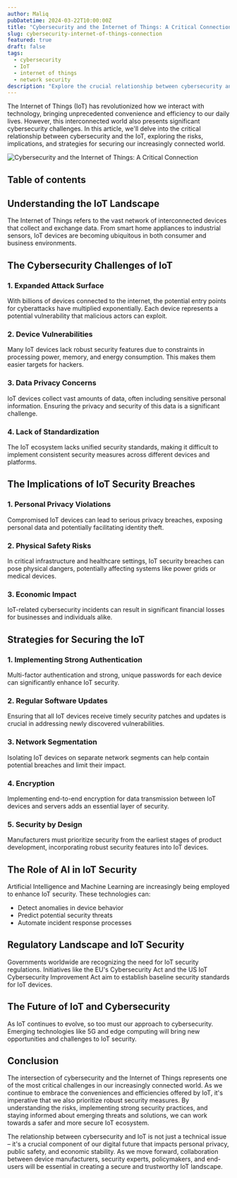 ```yaml
---
author: Maliq
pubDatetime: 2024-03-22T10:00:00Z
title: "Cybersecurity and the Internet of Things: A Critical Connection"
slug: cybersecurity-internet-of-things-connection
featured: true
draft: false
tags:
  - cybersecurity
  - IoT
  - internet of things
  - network security
description: "Explore the crucial relationship between cybersecurity and the Internet of Things (IoT), and learn about the challenges and solutions in securing interconnected devices."
---
```


The Internet of Things (IoT) has revolutionized how we interact with technology, bringing unprecedented convenience and efficiency to our daily lives. However, this interconnected world also presents significant cybersecurity challenges. In this article, we'll delve into the critical relationship between cybersecurity and the IoT, exploring the risks, implications, and strategies for securing our increasingly connected world.

![Cybersecurity and the Internet of Things: A Critical Connection](@assets/images/IOT.jpg)

## Table of contents

## Understanding the IoT Landscape

The Internet of Things refers to the vast network of interconnected devices that collect and exchange data. From smart home appliances to industrial sensors, IoT devices are becoming ubiquitous in both consumer and business environments.

## The Cybersecurity Challenges of IoT

### 1. Expanded Attack Surface

With billions of devices connected to the internet, the potential entry points for cyberattacks have multiplied exponentially. Each device represents a potential vulnerability that malicious actors can exploit.

### 2. Device Vulnerabilities

Many IoT devices lack robust security features due to constraints in processing power, memory, and energy consumption. This makes them easier targets for hackers.

### 3. Data Privacy Concerns

IoT devices collect vast amounts of data, often including sensitive personal information. Ensuring the privacy and security of this data is a significant challenge.

### 4. Lack of Standardization

The IoT ecosystem lacks unified security standards, making it difficult to implement consistent security measures across different devices and platforms.

## The Implications of IoT Security Breaches

### 1. Personal Privacy Violations

Compromised IoT devices can lead to serious privacy breaches, exposing personal data and potentially facilitating identity theft.

### 2. Physical Safety Risks

In critical infrastructure and healthcare settings, IoT security breaches can pose physical dangers, potentially affecting systems like power grids or medical devices.

### 3. Economic Impact

IoT-related cybersecurity incidents can result in significant financial losses for businesses and individuals alike.

## Strategies for Securing the IoT

### 1. Implementing Strong Authentication

Multi-factor authentication and strong, unique passwords for each device can significantly enhance IoT security.

### 2. Regular Software Updates

Ensuring that all IoT devices receive timely security patches and updates is crucial in addressing newly discovered vulnerabilities.

### 3. Network Segmentation

Isolating IoT devices on separate network segments can help contain potential breaches and limit their impact.

### 4. Encryption

Implementing end-to-end encryption for data transmission between IoT devices and servers adds an essential layer of security.

### 5. Security by Design

Manufacturers must prioritize security from the earliest stages of product development, incorporating robust security features into IoT devices.

## The Role of AI in IoT Security

Artificial Intelligence and Machine Learning are increasingly being employed to enhance IoT security. These technologies can:

- Detect anomalies in device behavior
- Predict potential security threats
- Automate incident response processes

## Regulatory Landscape and IoT Security

Governments worldwide are recognizing the need for IoT security regulations. Initiatives like the EU's Cybersecurity Act and the US IoT Cybersecurity Improvement Act aim to establish baseline security standards for IoT devices.

## The Future of IoT and Cybersecurity

As IoT continues to evolve, so too must our approach to cybersecurity. Emerging technologies like 5G and edge computing will bring new opportunities and challenges to IoT security.

## Conclusion

The intersection of cybersecurity and the Internet of Things represents one of the most critical challenges in our increasingly connected world. As we continue to embrace the conveniences and efficiencies offered by IoT, it's imperative that we also prioritize robust security measures. By understanding the risks, implementing strong security practices, and staying informed about emerging threats and solutions, we can work towards a safer and more secure IoT ecosystem.

The relationship between cybersecurity and IoT is not just a technical issue – it's a crucial component of our digital future that impacts personal privacy, public safety, and economic stability. As we move forward, collaboration between device manufacturers, security experts, policymakers, and end-users will be essential in creating a secure and trustworthy IoT landscape.